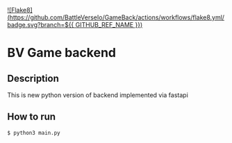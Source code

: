 [![Flake8](https://github.com/BattleVerseIo/GameBack/actions/workflows/flake8.yml/badge.svg?branch=${{ GITHUB_REF_NAME }})](https://github.com/BattleVerseIo/GameBack/actions/workflows/flake8.yml)


# BV Game backend
## Description
This is new python version of backend implemented via fastapi

## How to run  

    $ python3 main.py

